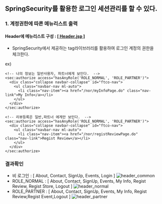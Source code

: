 ## SpringSecurity를 활용한 로그인 세션관리를 할 수 있다.

### 1. 계정권한에 따른 메뉴리스트 출력

#### Header에 메뉴리스트 구성 : [ [ Header.jsp ] ]( https://github.com/Taesan94/OurNeighborhoodEvent/blob/master/src/main/webapp/WEB-INF/jsp/com/mainPage/header.jsp )

- SpringSecurity에서 제공하는 tag라이브러리를 활용하여 로그인 계정의 권한을 체크한다.

ex)
```
<!-- 나의 정보는 일반사용자, 파트너에게 보인다.  -->
<sec:authorize access="hasAnyRole('ROLE_NORMAL', 'ROLE_PARTNER')">
  <div class="collapse navbar-collapse" id="ftco-nav">
    <ul class="navbar-nav ml-auto">
      <li class="nav-item"><a href="/nor/myInfoPage.do" class="nav-link">My Info</a></li>
    </ul>
  </div>
</sec:authorize>

<!-- 리뷰등록은 일반,파트너 에게만 보인다.  -->
<sec:authorize access="hasAnyRole('ROLE_NORMAL', 'ROLE_PARTNER')">
  <div class="collapse navbar-collapse" id="ftco-nav">
    <ul class="navbar-nav ml-auto">
      <li class="nav-item"><a href="/nor/registReviewPage.do" class="nav-link">Regist Review</a></li>
    </ul>
  </div>
</sec:authorize>
```

### 결과확인

- 비 로그인 : [ About, Contact, SignUp, Events, Login ]
![header_common](../readmeSource/gif/header_common.PNG)
- ROLE_NORMAL : [ About, Contact, SignUp, Events, My Info, Regist Review, Regist Store, Logout ]
![header_normal](../readmeSource/gif/header_normal.PNG)
- ROLE_PARTNER : [ About, Contact, SignUp, Events, My Info, Regist Review,Regist Event,Logout ]
![header_partner](../readmeSource/gif/header_partner.PNG)



